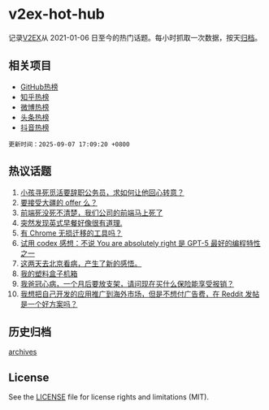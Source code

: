 # v2ex-hot-hub

 记录[V2EX](https://www.v2ex.com/)从 2021-01-06 日至今的热门话题。每小时抓取一次数据，按天[归档](archives)。
 
 ## 相关项目

- [GitHub热榜](https://github.com/lonnyzhang423/github-hot-hub)
- [知乎热榜](https://github.com/lonnyzhang423/zhihu-hot-hub)
- [微博热榜](https://github.com/lonnyzhang423/weibo-hot-hub)
- [头条热榜](https://github.com/lonnyzhang423/toutiao-hot-hub)
- [抖音热榜](https://github.com/lonnyzhang423/douyin-hot-hub)


 `更新时间：2025-09-07 17:09:20 +0800`

## 热议话题

1. [小孩寻死觅活要辞职公务员，求如何让他回心转意？](https://www.v2ex.com/t/1157522)
1. [要接受大疆的 offer 么？](https://www.v2ex.com/t/1157517)
1. [前端死没死不清楚，我们公司的前端马上死了](https://www.v2ex.com/t/1157528)
1. [突然发现英式早餐好像很有道理.](https://www.v2ex.com/t/1157549)
1. [有 Chrome 无损迁移的工具吗？](https://www.v2ex.com/t/1157526)
1. [试用 codex 感想：不说 You are absolutely right 是 GPT-5 最好的编程特性之一](https://www.v2ex.com/t/1157529)
1. [这两天去北京看病，产生了新的感悟。](https://www.v2ex.com/t/1157582)
1. [我的塑料盒子机箱](https://www.v2ex.com/t/1157509)
1. [我爸冠心病，一个月后要放支架，请问现在买什么保险能享受报销？](https://www.v2ex.com/t/1157560)
1. [我想把自己开发的应用推广到海外市场，但是不想付广告费，在 Reddit 发帖是一个好方案吗？](https://www.v2ex.com/t/1157525)

## 历史归档

[archives](archives)

## License

See the [LICENSE](LICENSE) file for license rights and limitations (MIT).
